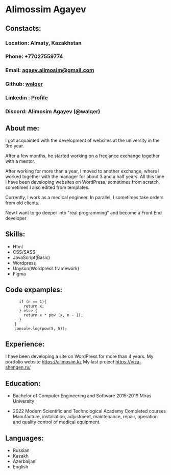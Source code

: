 # Alimossim Agayev
## Constacts:
### Location: Almaty, Kazakhstan
### Phone: +77027559774 
### Email: agaev.alimosim@gmail.com 
### Github: [walqer](https://github.com/Walqer)  
### Linkedin : [Profile](www.linkedin.com/in/alimossim-agayev)   
### Discord: Alimosim Agayev (@walqer)


## About me:
I got acquainted with the development of websites at the university in the 3rd year.

After a few months, he started working on a freelance exchange together with a mentor.

After working for more than a year, I moved to another exchange, where I worked together with the manager for about 3 and a half years.
All this time I have been developing websites on WordPress, sometimes from scratch, sometimes I also edited from templates.

Currently, I work as a medical engineer. In parallel, I sometimes take orders from old clients.

Now I want to go deeper into "real programming" and become a Front End developer

## Skills:
* Html
* CSS/SASS
* JavaScript(Basic)
* Wordpress
* Unyson(Wordpress framework)
* Figma

## Code expamples:
```function pow(x, n) {
      if (n == 1){
        return x;
      } else {
        return x * pow (x, n - 1);
      }
    }
    console.log(pow(5, 5));
```
## Experience:
I have been developing a site on WordPress for more than 4 years.
My portfolio website https://alimosim.kz
My last project https://viza-shengen.ru/

##  Education:
  * Bachelor of Computer Engineering and Software 2015-2019
  Miras University

  * 2022 Modern Scientific and Technological Academy
  Completed courses Manufacture, installation, adjustment, maintenance, repair,
  operation and quality control of medical equipment.

##  Languages:
* Russian
* Kazakh
* Azerbaijani
* English
